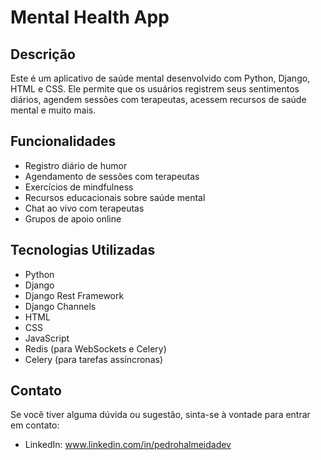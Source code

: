 # Mental Health App

## Descrição
Este é um aplicativo de saúde mental desenvolvido com Python, Django, HTML e CSS. Ele permite que os usuários registrem seus sentimentos diários, agendem sessões com terapeutas, acessem recursos de saúde mental e muito mais.

## Funcionalidades
- Registro diário de humor
- Agendamento de sessões com terapeutas
- Exercícios de mindfulness
- Recursos educacionais sobre saúde mental
- Chat ao vivo com terapeutas
- Grupos de apoio online

## Tecnologias Utilizadas
- Python
- Django
- Django Rest Framework
- Django Channels
- HTML
- CSS
- JavaScript
- Redis (para WebSockets e Celery)
- Celery (para tarefas assíncronas)

## Contato
Se você tiver alguma dúvida ou sugestão, sinta-se à vontade para entrar em contato:
- LinkedIn: www.linkedin.com/in/pedrohalmeidadev
